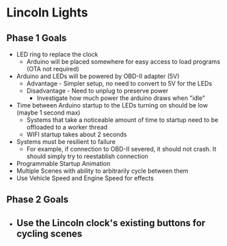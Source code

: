 # Lincoln Lights

## Phase 1 Goals

- LED ring to replace the clock
  - Arduino will be placed somewhere for easy access to load programs (OTA not required)
- Arduino and LEDs will be powered by OBD-II adapter (5V)
  - Advantage - Simpler setup, no need to convert to 5V for the LEDs
  - Disadvantage - Need to unplug to preserve power
    - Investigate how much power the arduino draws when "idle"
- Time between Arduino startup to the LEDs turning on should be low (maybe 1 second max)
  - Systems that take a noticeable amount of time to startup need to be offloaded to a worker thread
  - WIFI startup takes about 2 seconds
- Systems must be resilient to failure
  - For example, if connection to OBD-II severed, it should not crash. It should simply try to reestablish connection
- Programmable Startup Animation
- Multiple Scenes with ability to arbitrarily cycle between them
- Use Vehicle Speed and Engine Speed for effects

## Phase 2 Goals

- Use the Lincoln clock's existing buttons for cycling scenes
  - 